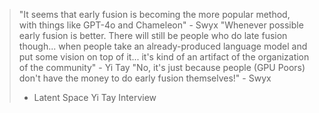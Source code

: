 
> "It seems that early fusion is becoming the more popular method, with things like GPT-4o and Chameleon" - Swyx
> "Whenever possible early fusion is better. There will still be people who do late fusion though... when people take an already-produced language model and put some vision on top of it... it's kind of an artifact of the organization of the community" - Yi Tay
> "No, it's just because people (GPU Poors) don't have the money to do early fusion themselves!" - Swyx
> - Latent Space Yi Tay Interview

